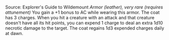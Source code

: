 Source: Explorer's Guide to Wildemount
*Armor (leather), very rare (requires attunement)*
You gain a +1 bonus to AC while wearing this armor.
The coat has 3 charges. When you hit a creature with an attack and that creature doesn't have all its hit points, you can expend 1 charge to deal an extra 1d10 necrotic damage to the target. The coat regains 1d3 expended charges daily at dawn.